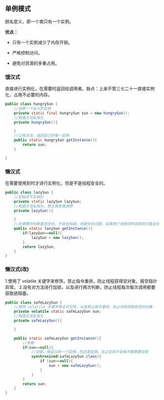 ## 单例模式
顾名思义，即一个类只有一个实例。

**优点：**

- 只有一个实例减少了内存开销。

- 严格控制访问。

- 避免对资源的多重占用。
### 饿汉式
直接进行实例化，在需要时返回给调用者。缺点：上来不管三七二十一直接实例化，占用不必要的内存。
```java
public class hungrySun {
    //自带一个永久的实例
    private static final hungrySun sun = new hungrySun();
    //构造方法私有化
    private hungrySun(){

    }
    //公有方法，返回自己的唯一实例
    public static hungrySun getInstance(){
        return sun;
    }

}
```
### 懒汉式
在需要使用到时才进行实例化，但是不是线程安全的。
```java
public class lazySun {
    //初始并不实例化
    private static lazySun lazySun;
    //构造方法私有化，禁止其他类调用
    private lazySun(){

    }
    //在需要时判断是否存在，不存在构造，但是存在问题，如果两个线程同时调用则可能出错
    public static lazySun getInstance(){
        if(lazySun==null){
            lazySun = new lazySun();
        }
        return lazySun;
    }
}
```
### 懒汉式(改)
1.使用了 volatile 关键字来修饰，禁止指令重排，防止线程获得空对象，报空指针异常。
2.没有对方法进行加锁，以及进行两次判断，防止线程每次每次调用都要获取锁阻塞。
```java
public class safeLazySun {
    //使用 volatile 关键字保证可见性，以及禁止指令重排，防止线程获取到空的对象
    private volatile static safeLazySun sun;
    //构造方法私有化
    private safeLazySun(){

    }

    public static safeLazySun getInstance(){
        //判断
        if(sun==null){
            //加锁，保证只有一个实例，在这里加锁，在之后则不会每次都需要加锁
            synchronized(safeLazySun.class){
                if (sun==null){
                    sun = new safeLazySun();
                }
            }
        }
        return sun;
    }
}
```